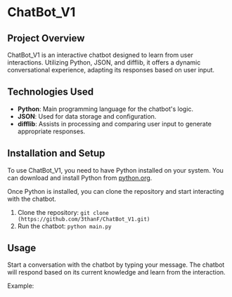 # ChatBot_V1

## Project Overview
ChatBot_V1 is an interactive chatbot designed to learn from user interactions. Utilizing Python, JSON, and difflib, it offers a dynamic conversational experience, adapting its responses based on user input.

## Technologies Used
- **Python**: Main programming language for the chatbot's logic.
- **JSON**: Used for data storage and configuration.
- **difflib**: Assists in processing and comparing user input to generate appropriate responses.

## Installation and Setup
To use ChatBot_V1, you need to have Python installed on your system. You can download and install Python from [python.org](https://www.python.org/downloads/).

Once Python is installed, you can clone the repository and start interacting with the chatbot.

1. Clone the repository: `git clone (https://github.com/3thanF/ChatBot_V1.git)`
2. Run the chatbot: `python main.py`

## Usage
Start a conversation with the chatbot by typing your message. The chatbot will respond based on its current knowledge and learn from the interaction.

Example:
